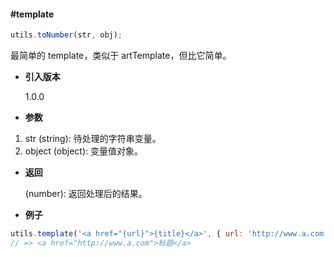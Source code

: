 #### #template

```javascript
utils.toNumber(str, obj);
```

最简单的 template，类似于 artTemplate，但比它简单。

- **引入版本**

    1.0.0

- **参数**

1. str (string): 待处理的字符串变量。
2. object (object): 变量值对象。

- **返回**

    (number): 返回处理后的结果。

- **例子**

```javascript
utils.template('<a href="{url}">{title}</a>', { url: 'http://www.a.com', title: '标题' });
// => <a href="http://www.a.com">标题</a>
```
